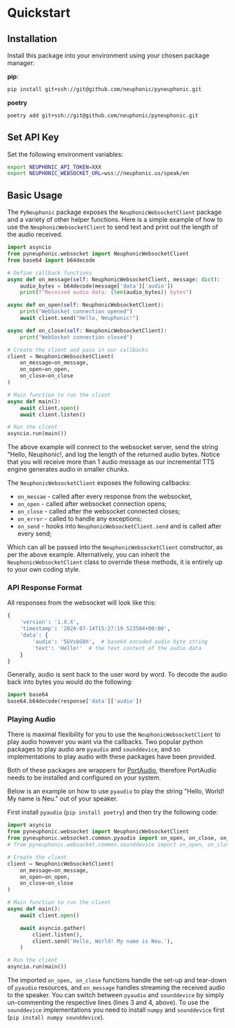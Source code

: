 # Quickstart

## Installation
Install this package into your environment using your chosen package manager:

**pip**:
```bash
pip install git+ssh://git@github.com/neuphonic/pyneuphonic.git
```
**poetry**
```bash
poetry add git+ssh://git@github.com/neuphonic/pyneuphonic.git
```

## Set API Key
Set the following environment variables:
```bash
export NEUPHONIC_API_TOKEN=XXX
export NEUPHONIC_WEBSOCKET_URL=wss://neuphonic.us/speak/en
```

## Basic Usage
The `PyNeuphonic` package exposes the `NeuphonicWebsocketClient` package and a variety of other helper functions.
Here is a simple example of how to use the `NeuphonicWebsocketClient` to send text and print out the length of the
audio received.

```python
import asyncio
from pyneuphonic.websocket import NeuphonicWebsocketClient
from base64 import b64decode

# Define callback functions
async def on_message(self: NeuphonicWebsocketClient, message: dict):
    audio_bytes = b64decode(message['data']['audio'])
    print(f"Received audio data: {len(audio_bytes)} bytes")

async def on_open(self: NeuphonicWebsocketClient):
    print("WebSocket connection opened")
    await client.send("Hello, Neuphonic!")

async def on_close(self: NeuphonicWebsocketClient):
    print("WebSocket connection closed")

# Create the client and pass in our callbacks
client = NeuphonicWebsocketClient(
    on_message=on_message,
    on_open=on_open,
    on_close=on_close
)

# Main function to run the client
async def main():
    await client.open()
    await client.listen()

# Run the client
asyncio.run(main())
```

The above example will connect to the websocket server, send the string "Hello, Neuphonic!, and log the length
of the returned audio bytes.
Notice that you will receive more than 1 audio message as our incremental TTS engine generates audio in smaller chunks.

The `NeuphonicWebsocketClient` exposes the following callbacks:
- `on_messae` - called after every response from the websocket,
- `on_open` -  called after websocket connection opens;
- `on_close` - called after the websocket connected closes;
- `on_error` - called to handle any exceptions;
- `on_send` - hooks into `NeuphonicWebsocketClient.send` and is called after every send;

Which can all be passed into the `NeuphonicWebsocketClient` constructor, as per the above example.
Alternatively, you can inherit the `NeuphonicWebsocketClient` class to override these methods, it is entirely up to your
own coding style.

### API Response Format
All responses from the websocket will look like this:

```python
{
    'version': '1.X.X',
    'timestamp': '2024-07-14T15:27:19.523584+00:00',
    'data': {
        'audio': 'SGVsbG8h',  # base64 encoded audio byte string
        'text': 'Hello!'  # the text content of the audio data
    }
}
```

Generally, audio is sent back to the user word by word.
To decode the audio back into bytes you would do the following:
```python
import base64
base64.b64decode(response['data']['audio'])
```

### Playing Audio
There is maximal flexibility for you to use the `NeuphonicWebsocketClient` to play audio however you want via the callbacks.
Two popular python packages to play audio are `pyaudio` and `sounddevice`, and so implementations to play audio with these
packages have been provided.

Both of these packages are wrappers for [PortAudio](https://www.portaudio.com/), therefore PortAudio needs to be installed
and configured on your system.

Below is an example on how to use `pyaudio` to play the string "Hello, World! My name is Neu." out of your speaker.

First install `pyaudio` (`pip install poetry`) and then try the following code:
```python
import asyncio
from pyneuphonic.websocket import NeuphonicWebsocketClient
from pyneuphonic.websocket.common.pyaudio import on_open, on_close, on_message
# from pyneuphonic.websocket.common.sounddevice import on_open, on_close, on_message

# Create the client
client = NeuphonicWebsocketClient(
    on_message=on_message,
    on_open=on_open,
    on_close=on_close
)

# Main function to run the client
async def main():
    await client.open()

    await asyncio.gather(
        client.listen(),
        client.send('Hello, World! My name is Neu.'),
    )

# Run the client
asyncio.run(main())
```

The imported `on_open, on_close` functions handle the set-up and tear-down of `pyaudio` resources,
and `on_message` handles streaming the received audio to the speaker.
You can switch between `pyaudio` and `sounddevice` by simply un-commenting the respective lines (lines 3 and 4, above).
To use the `sounddevice` implementations you need to install `numpy` and `sounddevice` first (`pip install numpy sounddevice`).
